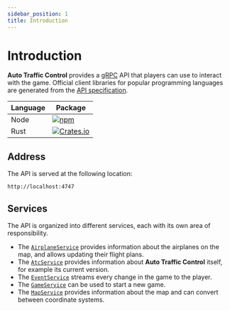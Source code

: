 ```yaml
---
sidebar_position: 1
title: Introduction
---
```


# Introduction

**Auto Traffic Control** provides a [gRPC] API that players can use to interact
with the game. Official client libraries for popular programming languages are
generated from the [API specification](https://github.com/jdno/auto-traffic-control/tree/main/api).

<!-- markdownlint-disable line-length -->

| Language | Package                                                                                                             |
| -------- | ------------------------------------------------------------------------------------------------------------------- |
| Node     | [![npm](https://img.shields.io/npm/v/auto-traffic-control)](https://www.npmjs.com/package/auto-traffic-control)     |
| Rust     | [![Crates.io](https://img.shields.io/crates/v/auto-traffic-control)](https://crates.io/crates/auto-traffic-control) |

<!-- markdownlint-enable line-length -->

## Address

The API is served at the following location:

```text
http://localhost:4747
```

## Services

The API is organized into different services, each with its own area of
responsibility.

- The [`AirplaneService`](/docs/api/Services/airplane-service) provides
  information about the airplanes on the map, and allows updating their flight
  plans.
- The [`AtcService`](/docs/api/Services/atc-service) provides information about
  **Auto Traffic Control** itself, for example its current version.
- The [`EventService`](/docs/api/Services/event-service) streams every change in
  the game to the player.
- The [`GameService`](/docs/api/Services/game-service) can be used to start a
  new game.
- The [`MapService`](/docs/api/Services/map-service) provides information about
  the map and can convert between coordinate systems.

[grpc]: https://grpc.io/
